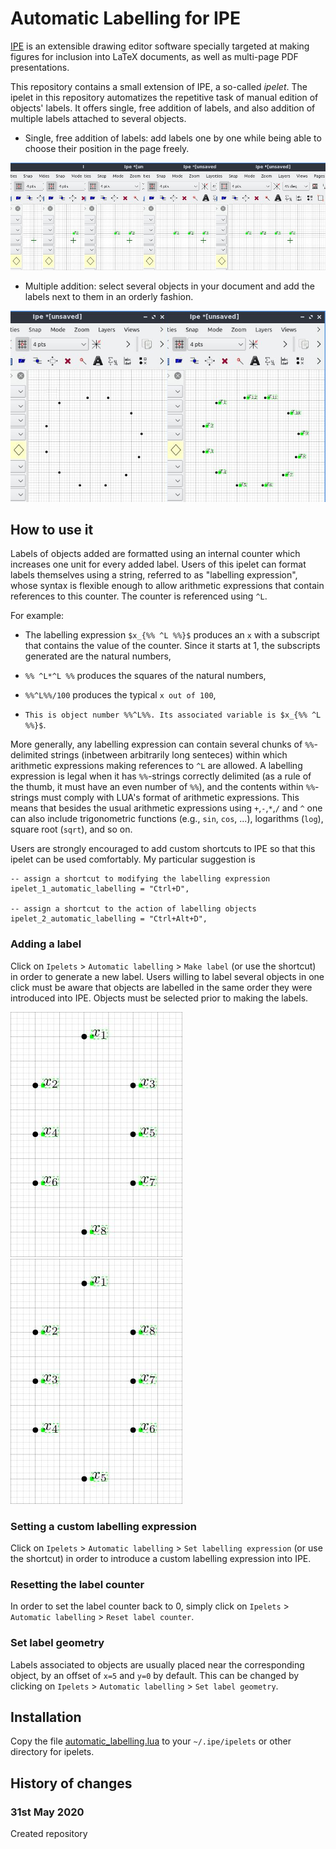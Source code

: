 # Automatic Labelling for IPE

[IPE](http://ipe.otfried.org/) is an extensible drawing editor software specially targeted at making figures for inclusion into LaTeX documents, as well as multi-page PDF presentations.

This repository contains a small extension of IPE, a so-called _ipelet_. The ipelet in this repository automatizes the repetitive task of manual edition of objects' labels. It offers single, free addition of labels, and also addition of multiple labels attached to several objects.

- Single, free addition of labels: add labels one by one while being able to choose their position in the page freely.

![](images/progress_single.png)

- Multiple addition: select several objects in your document and add the labels next to them in an orderly fashion.

![](images/progress_multiple.png)

## How to use it

Labels of objects added are formatted using an internal counter which increases one unit for every added label. Users of this ipelet can format labels themselves using a string, referred to as "labelling expression", whose syntax is flexible enough to allow arithmetic expressions that contain references to this counter. The counter is referenced using ``^L``.

For example:

- The labelling expression ``$x_{%% ^L %%}$`` produces an ``x`` with a subscript that contains the value of the counter. Since it starts at 1, the subscripts generated are the natural numbers,

- ``%% ^L*^L %%`` produces the squares of the natural numbers,

- ``%%^L%%/100`` produces the typical ``x out of 100``,

- ``This is object number %%^L%%. Its associated variable is $x_{%% ^L %%}$``.

More generally, any labelling expression can contain several chunks of ``%%``-delimited strings (inbetween arbitrarily long senteces) within which arithmetic expressions making references to ``^L``   are allowed. A labelling expression is legal when it has ``%%``-strings correctly delimited (as a rule of the thumb, it must have an even number of ``%%``), and the contents within ``%%``-strings must comply with LUA's format of arithmetic expressions. This means that besides the usual arithmetic expressions using ``+``,``-``,``*``,``/`` and ``^`` one can also include trigonometric functions (e.g., ``sin``, ``cos``, ...), logarithms (``log``), square root (``sqrt``), and so on.

Users are strongly encouraged to add custom shortcuts to IPE so that this ipelet can be used comfortably. My particular suggestion is
    
    -- assign a shortcut to modifying the labelling expression
    ipelet_1_automatic_labelling = "Ctrl+D",
    
    -- assign a shortcut to the action of labelling objects
    ipelet_2_automatic_labelling = "Ctrl+Alt+D",

### Adding a label

Click on ``Ipelets`` > ``Automatic labelling`` > ``Make label`` (or use the shortcut) in order to generate a new label. Users willing to label several objects in one click must be aware that objects are labelled in the same order they were introduced into IPE. Objects must be selected prior to making the labels.

![](images/order_1.png)
![](images/order_2.png)

### Setting a custom labelling expression

Click on ``Ipelets`` > ``Automatic labelling`` > ``Set labelling expression`` (or use the shortcut) in order to introduce a custom labelling expression into IPE.

### Resetting the label counter

In order to set the label counter back to 0, simply click on ``Ipelets`` > ``Automatic labelling`` > ``Reset label counter``.

### Set label geometry

Labels associated to objects are usually placed near the corresponding object, by an offset of ``x=5`` and ``y=0`` by default. This can be changed by clicking on ``Ipelets`` > ``Automatic labelling`` > ``Set label geometry``. 

## Installation

Copy the file [automatic_labelling.lua](https://github.com/lluisalemanypuig/autolabipe/blob/master/automatic_labelling.lua) to your ``~/.ipe/ipelets`` or other directory for ipelets.

## History of changes

### 31st May 2020

Created repository
